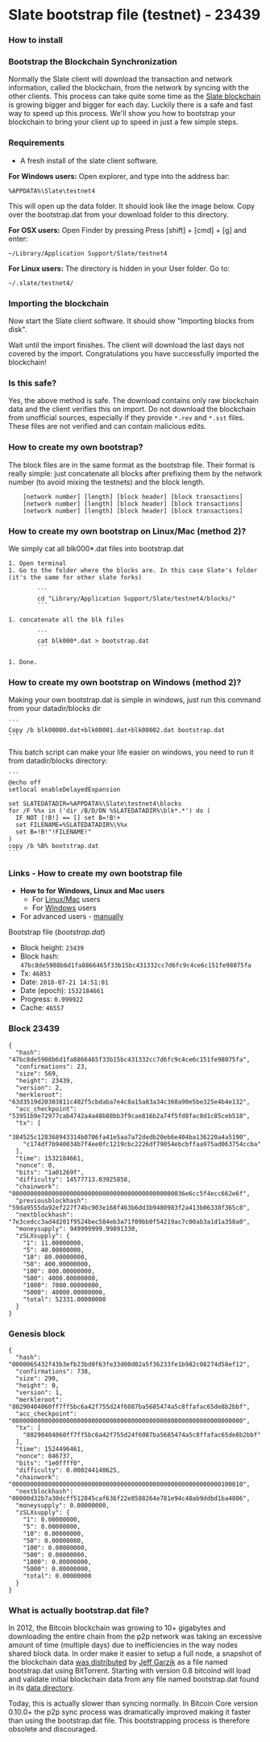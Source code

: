 # Slate bootstrap file (testnet) - 23439

### How to install

### Bootstrap the Blockchain Synchronization

Normally the Slate client will download the transaction and network information, called the blockchain, from the network by syncing with the other clients. This process can take quite some time as the [Slate blockchain](https://blockchain.info/charts/blocks-size) is growing bigger and bigger for each day. Luckily there is a safe and fast way to speed up this process. We'll show you how to bootstrap your blockchain to bring your client up to speed in just a few simple steps.

### Requirements

- A fresh install of the slate client software.

**For Windows users:**
Open explorer, and type into the address bar:

	%APPDATA%\Slate\testnet4
    
This will open up the data folder. It should look like the image below. Copy over the bootstrap.dat from your download folder to this directory.

**For OSX users:**
Open Finder by pressing Press [shift] + [cmd] + [g] and enter:

	~/Library/Application Support/Slate/testnet4
    
**For Linux users:**
The directory is hidden in your User folder. Go to:

	~/.slate/testnet4/
    
### Importing the blockchain
Now start the Slate client software. It should show "Importing blocks from disk".

Wait until the import finishes. The client will download the last days not covered by the import. Congratulations you have successfully imported the blockchain!

### Is this safe?

Yes, the above method is safe. The download contains only raw blockchain data and the client verifies this on import. Do not download the blockchain from unofficial sources, especially if they provide `*.rev` and `*.sst` files. These files are not verified and can contain malicious edits.

### How to create my own bootstrap?

The block files are in the same format as the bootstrap file. Their format is really simple: just concatenate all blocks after prefixing them by the network number (to avoid mixing the testnets) and the block length. 

        [network number] [length] [block header] [block transactions]
        [network number] [length] [block header] [block transactions]
        [network number] [length] [block header] [block transactions]

### How to create my own bootstrap on Linux/Mac (method 2)?

We simply cat all blk000*.dat files into bootstrap.dat

    1. Open terminal
    1. Go to the folder where the blocks are. In this case Slate's folder (it's the same for other slate forks)

            ```            
            cd "Library/Application Support/Slate/testnet4/blocks/"
            ```

    1. concatenate all the blk files
            
            ```        
            cat blk000*.dat > bootstrap.dat
            ```

    1. Done.

### How to create my own bootstrap on Windows (method 2)?

Making your own bootstrap.dat is simple in windows, just run this command from your datadir/blocks dir

    ```
    Copy /b blk00000.dat+blk00001.dat+blk00002.dat bootstrap.dat
    ```

This batch script can make your life easier on windows, you need to run it from datadir/blocks directory:

    ```
    @echo off 
    setlocal enableDelayedExpansion 

    set SLATEDATADIR=%APPDATA%\Slate\testnet4\blocks
    for /F %%x in ('dir /B/D/ON %SLATEDATADIR%\blk*.*') do (
      IF NOT [!B!] == [] set B=!B!+
      set FILENAME=%SLATEDATADIR%\%%x
      set B=!B!"!FILENAME!"
    )
    copy /b %B% bootstrap.dat
    ```

### Links - How to create my own bootstrap file

  - **How to for Windows, Linux and Mac users**
    - For [Linux/Mac](./../../#how-to-create-my-own-bootstrap-on-linuxmac-method-2) users
    - For [Windows](./../../#how-to-create-my-own-bootstrap-on-windows-method-2) users
  - For advanced users - [manually](./../../#how-to-create-my-own-bootstrap)

Bootstrap file (_bootstrap.dat_)
 - Block height: `23439`
 - Block hash: `47bc8de5908b6d1fa8866465f33b15bc431332cc7d6fc9c4ce6c151fe98075fa`
 - Tx: `46853`
 - Date: `2018-07-21 14:51:01`
 - Date (epoch): `1532184661`
 - Progress: `0.999922`
 - Cache: `46557`

### Block 23439
```
{
  "hash": "47bc8de5908b6d1fa8866465f33b15bc431332cc7d6fc9c4ce6c151fe98075fa",
  "confirmations": 23,
  "size": 569,
  "height": 23439,
  "version": 2,
  "merkleroot": "63d3519d20303811c402f5cbdaba7e4c8a15a83a34c360a90e5be325e4b4e132",
  "acc_checkpoint": "53951b9e72977cab4742a4a48b88bb3f9cae816b2a74f5fd8fac8d1c85ceb518",
  "tx": [
    "384525c128368943314b0706fa41e5aa7a72dedb20eb6e404ba136220a4a5190",
    "c174df7b940034b7f4ee0fc1219cbc2226df79054ebcbffaa975ad063754ccba"
  ],
  "time": 1532184661,
  "nonce": 0,
  "bits": "1a01269f",
  "difficulty": 14577713.03925858,
  "chainwork": "000000000000000000000000000000000000000000000036e6cc5f4ecc662e6f",
  "previousblockhash": "59da9555da92ef227f74bc903e168f463b6dd3b9480983f2a413b06338f365c8",
  "nextblockhash": "7e3cedcc3ad4d201f9524bec584eb3a71f09bb0f54219ac7c00ab3a1d1a358a0",
  "moneysupply": 949999999.99891330,
  "zSLXsupply": {
    "1": 11.00000000,
    "5": 40.00000000,
    "10": 80.00000000,
    "50": 400.00000000,
    "100": 800.00000000,
    "500": 4000.00000000,
    "1000": 7000.00000000,
    "5000": 40000.00000000,
    "total": 52331.00000000
  }
}
```

### Genesis block
```
{
  "hash": "0000065432f43b3efb23bd0f63fe33d00d02a5f36233fe1b982c08274d58ef12",
  "confirmations": 738,
  "size": 290,
  "height": 0,
  "version": 1,
  "merkleroot": "80290404060ff7ff5bc6a42f755d24f6087ba5685474a5c8ffafac65de8b2bbf",
  "acc_checkpoint": "0000000000000000000000000000000000000000000000000000000000000000",
  "tx": [
    "80290404060ff7ff5bc6a42f755d24f6087ba5685474a5c8ffafac65de8b2bbf"
  ],
  "time": 1524496461,
  "nonce": 846737,
  "bits": "1e0ffff0",
  "difficulty": 0.000244140625,
  "chainwork": "0000000000000000000000000000000000000000000000000000000000100010",
  "nextblockhash": "00000d32b7a30dcff512845caf636f22e8588264e781e94c40ab9ddbd1ba4806",
  "moneysupply": 0.00000000,
  "zSLXsupply": {
    "1": 0.00000000,
    "5": 0.00000000,
    "10": 0.00000000,
    "50": 0.00000000,
    "100": 0.00000000,
    "500": 0.00000000,
    "1000": 0.00000000,
    "5000": 0.00000000,
    "total": 0.00000000
  }
}
```

### What is actually bootstrap.dat file?

In 2012, the Bitcoin blockchain was growing to 10+ gigabytes and downloading the entire chain from the p2p network was taking an excessive amount of time (multiple days) due to inefficiencies in the way nodes shared block data. In order make it easier to setup a full node, a snapshot of the blockchain data [was distributed](https://bitcointalk.org/index.php?topic=145386.0) by [Jeff Garzik](https://github.com/jgarzik) as a file named bootstrap.dat using BitTorrent. Starting with version 0.8 bitcoind will load and validate initial blockchain data from any file named bootstrap.dat found in its [data directory](https://en.bitcoin.it/wiki/Data_directory#Default_Location).

Today, this is actually slower than syncing normally. In Bitcoin Core version 0.10.0+ the p2p sync process was dramatically improved making it faster than using the bootstrap.dat file. This bootstrapping process is therefore obsolete and discouraged.
